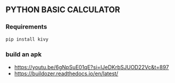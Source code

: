 ## PYTHON BASIC CALCULATOR

### Requirements

```
pip install kivy
```

### build an apk

- https://youtu.be/6gNpSuE01qE?si=IJeDKrbSJUOD22Vc&t=897
- https://buildozer.readthedocs.io/en/latest/
